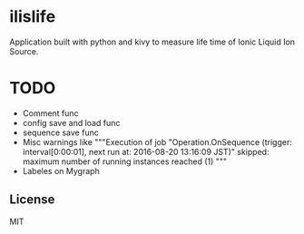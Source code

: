 # ilislife
Application built with python and kivy to measure life time of Ionic Liquid Ion Source.

# TODO
* Comment func
* config save and load func
* sequence save func
* Misc warnings like """Execution of job "Operation.OnSequence (trigger: interval[0:00:01], next run at: 2016-08-20 13:16:09 JST)" skipped: maximum number of running instances reached (1)
"""
* Labeles on Mygraph 

## License
MIT
